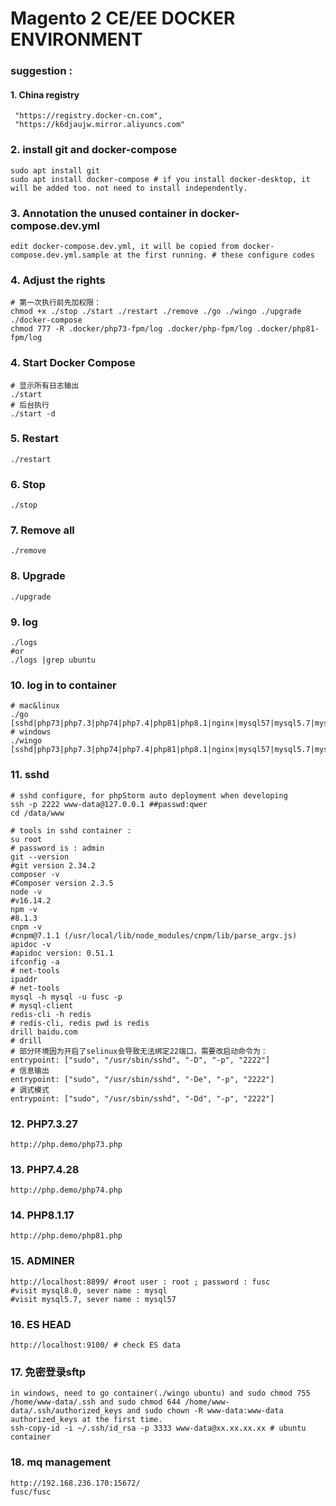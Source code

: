 ##

# Magento 2 CE/EE DOCKER ENVIRONMENT


### suggestion : 
#### 1. China registry
```
 "https://registry.docker-cn.com",
 "https://k6djaujw.mirror.aliyuncs.com"
```

### 2. install git and docker-compose
```
sudo apt install git
sudo apt install docker-compose # if you install docker-desktop, it will be added too. not need to install independently.
```

### 3. Annotation the unused container in docker-compose.dev.yml
`edit docker-compose.dev.yml, it will be copied from docker-compose.dev.yml.sample at the first running. # these configure codes`

### 4. Adjust the rights
```shell
# 第一次执行前先加权限：
chmod +x ./stop ./start ./restart ./remove ./go ./wingo ./upgrade ./docker-compose
chmod 777 -R .docker/php73-fpm/log .docker/php-fpm/log .docker/php81-fpm/log
```
### 4. Start Docker Compose
```shell
# 显示所有日志输出
./start
# 后台执行
./start -d
```
### 5. Restart
`./restart`

### 6. Stop
`./stop`

### 7. Remove all
`./remove`

### 8. Upgrade
`./upgrade`

### 9. log
```shell
./logs
#or
./logs |grep ubuntu
```

### 10. log in to container
```
# mac&linux
./go [sshd|php73|php7.3|php74|php7.4|php81|php8.1|nginx|mysql57|mysql5.7|mysql80|mysql8.0|mariadb|redis|ubuntu]
# windows
./wingo [sshd|php73|php7.3|php74|php7.4|php81|php8.1|nginx|mysql57|mysql5.7|mysql80|mysql8.0|mariadb|redis|ubuntu]
```

### 11. sshd
```shell
# sshd configure, for phpStorm auto deployment when developing
ssh -p 2222 www-data@127.0.0.1 ##passwd:qwer
cd /data/www

# tools in sshd container : 
su root
# password is : admin
git --version
#git version 2.34.2
composer -v
#Composer version 2.3.5
node -v
#v16.14.2
npm -v
#8.1.3
cnpm -v
#cnpm@7.1.1 (/usr/local/lib/node_modules/cnpm/lib/parse_argv.js)
apidoc -v
#apidoc version: 0.51.1
ifconfig -a
# net-tools
ipaddr
# net-tools
mysql -h mysql -u fusc -p
# mysql-client
redis-cli -h redis
# redis-cli, redis pwd is redis
drill baidu.com
# drill
# 部分环境因为开启了selinux会导致无法绑定22端口，需要改启动命令为：
entrypoint: ["sudo", "/usr/sbin/sshd", "-D", "-p", "2222"]
# 信息输出
entrypoint: ["sudo", "/usr/sbin/sshd", "-De", "-p", "2222"]
# 调式模式
entrypoint: ["sudo", "/usr/sbin/sshd", "-Dd", "-p", "2222"]
```

### 12. PHP7.3.27
```shell
http://php.demo/php73.php
```

### 13. PHP7.4.28
```shell
http://php.demo/php74.php
```

### 14. PHP8.1.17
```shell
http://php.demo/php81.php
```

### 15. ADMINER
```shell
http://localhost:8899/ #root user : root ; password : fusc
#visit mysql8.0, sever name : mysql
#visit mysql5.7, sever name : mysql57
```
### 16. ES HEAD
```shell
http://localhost:9100/ # check ES data
```
### 17. 免密登录sftp
```shell
in windows, need to go container(./wingo ubuntu) and sudo chmod 755 /home/www-data/.ssh and sudo chmod 644 /home/www-data/.ssh/authorized_keys and sudo chown -R www-data:www-data authorized_keys at the first time.
ssh-copy-id -i ~/.ssh/id_rsa -p 3333 www-data@xx.xx.xx.xx # ubuntu container
```
### 18. mq management
```shell
http://192.168.236.170:15672/
fusc/fusc
```
